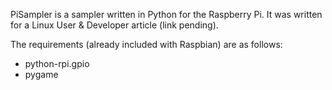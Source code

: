 PiSampler is a sampler written in Python for the Raspberry Pi. It was written for a Linux User & Developer article (link pending).

The requirements (already included with Raspbian) are as follows:
* python-rpi.gpio
* pygame
